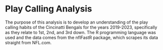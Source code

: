 # Play Calling Analysis
The purpose of this analysis is to develop an understanding of the play calling habits of the Cincinatti Bengals for the years 2019-2023, specifically as they relate to 1st, 2nd, and 3rd down. The R programming language was used and the data comes from the nflFastR package, which scrapes its data straight from NFL.com. 
